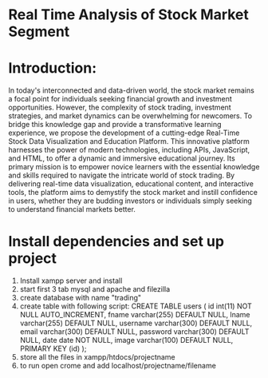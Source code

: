 # Real Time Analysis of Stock Market Segment
# Introduction: 
In today's interconnected and data-driven world, the stock market remains a focal point for individuals seeking financial growth and investment opportunities. However, the complexity of stock trading, investment strategies, and market dynamics can be overwhelming for newcomers. To bridge this knowledge gap and provide a transformative learning experience, we propose the development of a cutting-edge Real-Time Stock Data Visualization and Education Platform.
This innovative platform harnesses the power of modern technologies, including APIs, JavaScript, and HTML, to offer a dynamic and immersive educational journey. Its primary mission is to empower novice learners with the essential knowledge and skills required to navigate the intricate world of stock trading. By delivering real-time data visualization, educational content, and interactive tools, the platform aims to demystify the stock market and instill confidence in users, whether they are budding investors or individuals simply seeking to understand financial markets better.
# Install dependencies and set up project
1. Install xampp server and install
2. start first 3 tab mysql and apache and filezilla
3. create database with name "trading"
4. create table with following script:
CREATE TABLE users ( id int(11) NOT NULL AUTO_INCREMENT, fname varchar(255) DEFAULT NULL, lname varchar(255) DEFAULT NULL, username varchar(300) DEFAULT NULL, email varchar(300) DEFAULT NULL, password varchar(300) DEFAULT NULL, date date NOT NULL, image varchar(100) DEFAULT NULL, PRIMARY KEY (id) );
7. store all the files in xampp/htdocs/projectname
8. to run open crome and add localhost/projectname/filename
